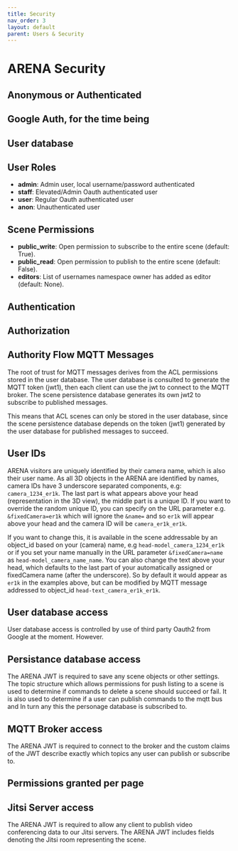 ```yaml
---
title: Security
nav_order: 3
layout: default
parent: Users & Security
---
```


# ARENA Security

## Anonymous or Authenticated

## Google Auth, for the time being

## User database

## User Roles
- **admin**: Admin user, local username/password authenticated
- **staff**: Elevated/Admin Oauth authenticated user
- **user**: Regular Oauth authenticated user
- **anon**: Unauthenticated user

## Scene Permissions
- **public_write**: Open permission to subscribe to the entire scene (default: True).
- **public_read**: Open permission to publish to the entire scene (default: False).
- **editors**: List of usernames namespace owner has added as editor (default: None).

## Authentication

## Authorization

## Authority Flow MQTT Messages

The root of trust for MQTT messages derives from the ACL permissions stored in the user database. The user database is consulted to generate the MQTT token (jwt1), then each client can use the jwt to connect to the MQTT broker. The scene persistence database generates its own jwt2 to subscribe to published messages.

This means that ACL scenes can only be stored in the user database, since the scene persistence database depends on the token (jwt1) generated by the user database for published messages to succeed.

## User IDs

ARENA visitors are uniquely identified by their camera name, which is also their user name. As all 3D objects in the ARENA are identified by names, camera IDs have 3 underscore separated components, e.g: `camera_1234_er1k`. The last part is what appears above your head (representation in the 3D view), the middle part is a unique ID. If you want to override the random unique ID, you can specify on the URL parameter e.g. `&fixedCamera=er1k` which will ignore the `&name=` and so `er1k` will appear above your head and the camera ID will be `camera_er1k_er1k`.

If you want to change this, it is available in the scene addressable by an object_id based on your (camera) name, e.g `head-model_camera_1234_er1k` or if you set your name manually in the URL parameter `&fixedCamera=name` as `head-model_camera_name_name`. You can also change the text above your head, which defaults to the last part of your automatically assigned or fixedCamera name (after the underscore). So by default it would appear as `er1k` in the examples above, but can be modified by MQTT message addressed to object_id `head-text_camera_er1k_er1k`.

## User database access
User database access is controlled by use of third party Oauth2 from Google at the moment. However. 

## Persistance database access
The ARENA JWT is required to save any scene objects or other settings. The topic structure which allows permissions for push listing to a scene is used to determine if commands to delete a scene should succeed or fail. It is also used to determine if a user can publish commands to the mqtt bus and In turn any this the personage database is subscribed to.

## MQTT Broker access
The ARENA JWT is required to connect to the broker and the custom claims of the JWT describe exactly which topics any user can publish or subscribe to. 


## Permissions granted per page

## Jitsi Server access
The ARENA JWT is required to allow any client to publish video conferencing data to our Jitsi servers. The ARENA JWT includes fields denoting the Jitsi room representing the scene.

